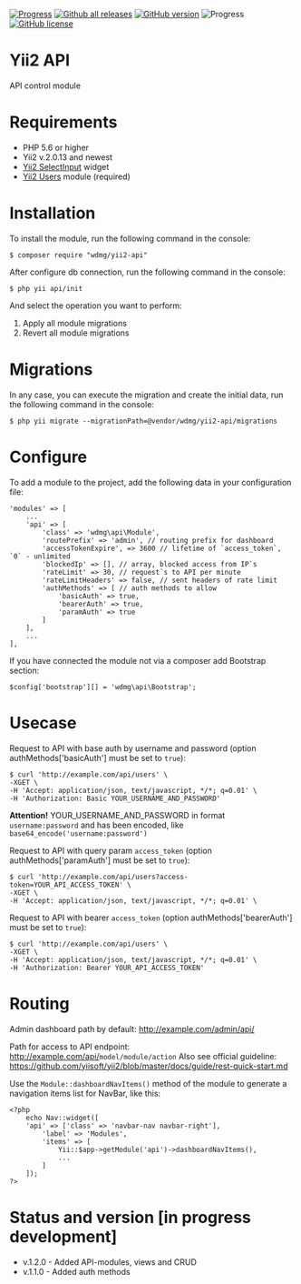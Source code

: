 [![Progress](https://img.shields.io/badge/required-Yii2_v2.0.13-blue.svg)](https://packagist.org/packages/yiisoft/yii2)
[![Github all releases](https://img.shields.io/github/downloads/wdmg/yii2-api/total.svg)](https://GitHub.com/wdmg/yii2-api/releases/)
[![GitHub version](https://badge.fury.io/gh/wdmg/yii2-api.svg)](https://github.com/wdmg/yii2-api)
![Progress](https://img.shields.io/badge/progress-in_development-red.svg)
[![GitHub license](https://img.shields.io/github/license/wdmg/yii2-api.svg)](https://github.com/wdmg/yii2-api/blob/master/LICENSE)

# Yii2 API
API control module

# Requirements 
* PHP 5.6 or higher
* Yii2 v.2.0.13 and newest
* [Yii2 SelectInput](https://github.com/wdmg/yii2-selectinput) widget
* [Yii2 Users](https://github.com/wdmg/yii2-users) module (required)

# Installation
To install the module, run the following command in the console:

`$ composer require "wdmg/yii2-api"`

After configure db connection, run the following command in the console:

`$ php yii api/init`

And select the operation you want to perform:
  1) Apply all module migrations
  2) Revert all module migrations

# Migrations
In any case, you can execute the migration and create the initial data, run the following command in the console:

`$ php yii migrate --migrationPath=@vendor/wdmg/yii2-api/migrations`

# Configure
To add a module to the project, add the following data in your configuration file:

    'modules' => [
        ...
        'api' => [
            'class' => 'wdmg\api\Module',
            'routePrefix' => 'admin', // routing prefix for dashboard
            'accessTokenExpire', => 3600 // lifetime of `access_token`, `0` - unlimited
            'blockedIp' => [], // array, blocked access from IP`s
            'rateLimit' => 30, // request`s to API per minute
            'rateLimitHeaders' => false, // sent headers of rate limit
            'authMethods' => [ // auth methods to allow
                'basicAuth' => true,
                'bearerAuth' => true,
                'paramAuth' => true
            ]
        ],
        ...
    ],

If you have connected the module not via a composer add Bootstrap section:

`
$config['bootstrap'][] = 'wdmg\api\Bootstrap';
`

# Usecase

Request to API with base auth by username and password (option authMethods['basicAuth'] must be set to `true`):

    $ curl 'http://example.com/api/users' \
    -XGET \
    -H 'Accept: application/json, text/javascript, */*; q=0.01' \
    -H 'Authorization: Basic YOUR_USERNAME_AND_PASSWORD'
    
<b>Attention!</b> YOUR_USERNAME_AND_PASSWORD in format `username:password` and has been encoded, like `base64_encode('username:password')`

Request to API with query param `access_token` (option authMethods['paramAuth'] must be set to `true`):

    $ curl 'http://example.com/api/users?access-token=YOUR_API_ACCESS_TOKEN' \
    -XGET \
    -H 'Accept: application/json, text/javascript, */*; q=0.01' \

Request to API with bearer `access_token` (option authMethods['bearerAuth'] must be set to `true`):

    $ curl 'http://example.com/api/users' \
    -XGET \
    -H 'Accept: application/json, text/javascript, */*; q=0.01' \
    -H 'Authorization: Bearer YOUR_API_ACCESS_TOKEN'

# Routing

Admin dashboard path by default: http://example.com/admin/api/

Path for access to API endpoint: http://example.com/api/<code>model/module/action</code>
Also see official guideline: https://github.com/yiisoft/yii2/blob/master/docs/guide/rest-quick-start.md

Use the `Module::dashboardNavItems()` method of the module to generate a navigation items list for NavBar, like this:

    <?php
        echo Nav::widget([
        'api' => ['class' => 'navbar-nav navbar-right'],
            'label' => 'Modules',
            'items' => [
                Yii::$app->getModule('api')->dashboardNavItems(),
                ...
            ]
        ]);
    ?>

# Status and version [in progress development]
* v.1.2.0 - Added API-modules, views and CRUD
* v.1.1.0 - Added auth methods
